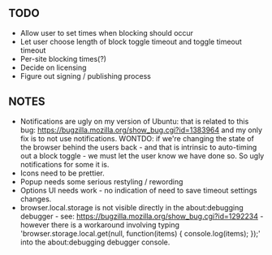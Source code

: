 ## TODO

* Allow user to set times when blocking should occur
* Let user choose length of block toggle timeout and toggle timeout timeout
* Per-site blocking times(?)
* Decide on licensing
* Figure out signing / publishing process

## NOTES

* Notifications are ugly on my version of Ubuntu: that is related to this bug:
https://bugzilla.mozilla.org/show_bug.cgi?id=1383964 and my only fix is to not use
notifications. WONTDO: if we're changing the state of the browser behind the users
back - and that is intrinsic to auto-timing out a block toggle - we must let the
user know we have done so. So ugly notifications for some it is.
* Icons need to be prettier.
* Popup needs some serious restyling / rewording
* Options UI needs work - no indication of need to save timeout settings changes.
* browser.local.storage is not visible directly in the about:debugging debugger - see:
https://bugzilla.mozilla.org/show_bug.cgi?id=1292234 - however there is a workaround
involving typing 'browser.storage.local.get(null, function(items) { console.log(items); });'
into the about:debugging debugger console.
